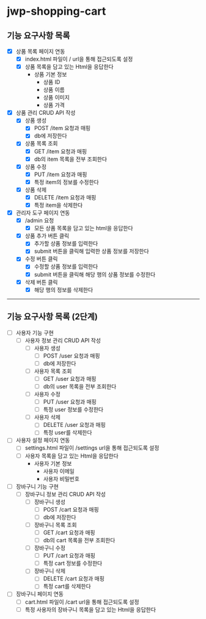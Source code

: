 # jwp-shopping-cart

## 기능 요구사항 목록
- [x] 상품 목록 페이지 연동
  - [x] index.html 파일이 / url을 통해 접근되도록 설정
  - [x] 상품 목록을 담고 있는 Html을 응답한다
    - 상품 기본 정보
      - 상품 ID
      - 상품 이름
      - 상품 이미지
      - 상품 가격
- [x] 상품 관리 CRUD API 작성
  - [x] 상품 생성
    - [x] POST /item 요청과 매핑
    - [x] db에 저장한다
  - [x] 상품 목록 조회
    - [x] GET /item 요청과 매핑
    - [x] db의 item 목록을 전부 조회한다
  - [x] 상품 수정
    - [x] PUT /item 요청과 매핑
    - [x] 특정 item의 정보를 수정한다
  - [x] 상품 삭제
    - [x] DELETE /item 요청과 매핑
    - [x] 특정 item을 삭제한다
- [x] 관리자 도구 페이지 연동
  - [x] /admin 요청
    - [x] 모든 상품 목록을 담고 있는 html을 응답한다
  - [x] 상품 추가 버튼 클릭
    - [x] 추가할 상품 정보를 입력한다
    - [x] submit 버튼을 클릭해 입력한 상품 정보를 저장한다
  - [x] 수정 버튼 클릭
    - [x] 수정할 상품 정보를 입력한다
    - [x] submit 버튼을 클릭해 해당 행의 상품 정보를 수정한다
  - [x] 삭제 버튼 클릭
    - [x] 해당 행의 정보를 삭제한다

---

## 기능 요구사항 목록 (2단계)

- [ ] 사용자 기능 구현
  - [ ] 사용자 정보 관리 CRUD API 작성
    - [ ] 사용자 생성
      - [ ] POST /user 요청과 매핑
      - [ ] db에 저장한다
    - [ ] 사용자 목록 조회
      - [ ] GET /user 요청과 매핑
      - [ ] db의 user 목록을 전부 조회한다
    - [ ] 사용자 수정
      - [ ] PUT /user 요청과 매핑
      - [ ] 특정 user 정보를 수정한다
    - [ ] 사용자 삭제
      - [ ] DELETE /user 요청과 매핑
      - [ ] 특정 user를 삭제한다
- [ ] 사용자 설정 페이지 연동
  - [ ] settings.html 파일이 /settings url을 통해 접근되도록 설정
  - [ ] 사용자 목록을 담고 있는 Html을 응답한다
    - 사용자 기본 정보
      - 사용자 이메일
      - 사용자 비밀번호
- [ ] 장바구니 기능 구현
  - [ ] 장바구니 정보 관리 CRUD API 작성
    - [ ] 장바구니 생성
      - [ ] POST /cart 요청과 매핑
      - [ ] db에 저장한다
    - [ ] 장바구니 목록 조회
      - [ ] GET /cart 요청과 매핑
      - [ ] db의 cart 목록을 전부 조회한다
    - [ ] 장바구니 수정
      - [ ] PUT /cart 요청과 매핑
      - [ ] 특정 cart 정보를 수정한다
    - [ ] 장바구니 삭제
      - [ ] DELETE /cart 요청과 매핑
      - [ ] 특정 cart를 삭제한다
- [ ] 장바구니 페이지 연동
  - [ ] cart.html 파일이 /cart url을 통해 접근되도록 설정
  - [ ] 특정 사용자의 장바구니 목록을 담고 있는 Html을 응답한다
